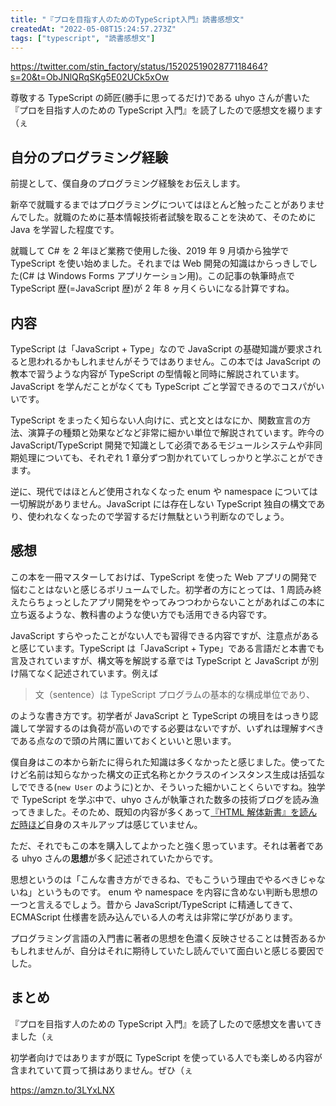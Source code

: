 ```yaml
---
title: "『プロを目指す人のためのTypeScript入門』読書感想文"
createdAt: "2022-05-08T15:24:57.273Z"
tags: ["typescript", "読書感想文"]
---
```


https://twitter.com/stin_factory/status/1520251902877118464?s=20&t=ObJNlQRqSKg5E02UCk5xOw

尊敬する TypeScript の師匠(勝手に思ってるだけ)である uhyo さんが書いた『プロを目指す人のための TypeScript 入門』を読了したので感想文を綴ります（ぇ

## 自分のプログラミング経験

前提として、僕自身のプログラミング経験をお伝えします。

新卒で就職するまではプログラミングについてはほとんど触ったことがありませんでした。就職のために基本情報技術者試験を取ることを決めて、そのために Java を学習した程度です。

就職して C# を 2 年ほど業務で使用した後、2019 年 9 月頃から独学で TypeScript を使い始めました。それまでは Web 開発の知識はからっきしでした(C# は Windows Forms アプリケーション用)。この記事の執筆時点で TypeScript 歴(=JavaScript 歴)が 2 年 8 ヶ月くらいになる計算ですね。

## 内容

TypeScript は「JavaScript + Type」なので JavaScript の基礎知識が要求されると思われるかもしれませんがそうではありません。この本では JavaScript の教本で習うような内容が TypeScript の型情報と同時に解説されています。JavaScript を学んだことがなくても TypeScript ごと学習できるのでコスパがいいです。

TypeScript をまったく知らない人向けに、式と文とはなにか、関数宣言の方法、演算子の種類と効果などなど非常に細かい単位で解説されています。昨今の JavaScript/TypeScript 開発で知識として必須であるモジュールシステムや非同期処理についても、それぞれ 1 章分ずつ割かれていてしっかりと学ぶことができます。

逆に、現代ではほとんど使用されなくなった enum や namespace については一切解説がありません。JavaScript には存在しない TypeScript 独自の構文であり、使われなくなったので学習するだけ無駄という判断なのでしょう。

## 感想

この本を一冊マスターしておけば、TypeScript を使った Web アプリの開発で悩むことはないと感じるボリュームでした。初学者の方にとっては、1 周読み終えたらちょっとしたアプリ開発をやってみつつわからないことがあればこの本に立ち返るような、教科書のような使い方でも活用できる内容です。

JavaScript すらやったことがない人でも習得できる内容ですが、注意点があると感じています。TypeScript は「JavaScript + Type」である言語だと本書でも言及されていますが、構文等を解説する章では TypeScript と JavaScript が別け隔てなく記述されています。例えば

> 文（sentence）は TypeScript プログラムの基本的な構成単位であり、

のような書き方です。初学者が JavaScript と TypeScript の境目をはっきり認識して学習するのは負荷が高いのでする必要はないですが、いずれは理解すべきである点なので頭の片隅に置いておくといいと思います。

僕自身はこの本から新たに得られた知識は多くなかったと感じました。使ってたけど名前は知らなかった構文の正式名称とかクラスのインスタンス生成は括弧なしでできる(`new User` のように)とか、そういった細かいことくらいですね。独学で TypeScript を学ぶ中で、uhyo さんが執筆された数多の技術ブログを読み漁ってきました。そのため、既知の内容が多くあって[『HTML 解体新書』を読んだ時ほど](/articles/html-kaitai-shinsho-book-report)自身のスキルアップは感じていません。

ただ、それでもこの本を購入してよかったと強く思っています。それは著者である uhyo さんの**思想**が多く記述されていたからです。

思想というのは「こんな書き方ができるね、でもこういう理由でやるべきじゃないね」というものです。 enum や namespace を内容に含めない判断も思想の一つと言えるでしょう。昔から JavaScript/TypeScript に精通してきて、ECMAScript 仕様書を読み込んでいる人の考えは非常に学びがあります。

プログラミング言語の入門書に著者の思想を色濃く反映させることは賛否あるかもしれませんが、自分はそれに期待していたし読んでいて面白いと感じる要因でした。

## まとめ

『プロを目指す人のための TypeScript 入門』を読了したので感想文を書いてきました（ぇ

初学者向けではありますが既に TypeScript を使っている人でも楽しめる内容が含まれていて買って損はありません。ぜひ（ぇ

https://amzn.to/3LYxLNX
